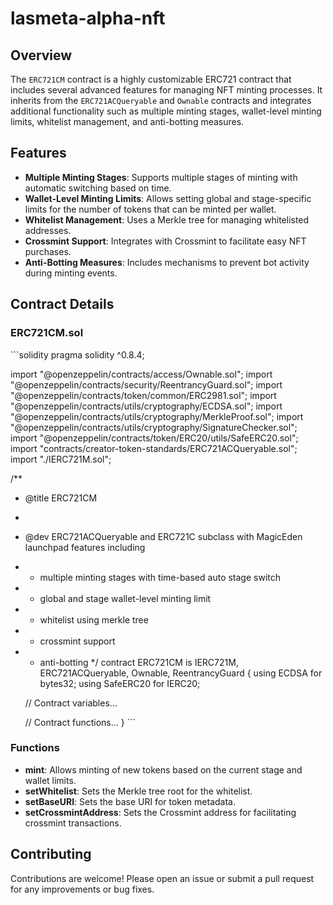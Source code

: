 # lasmeta-alpha-nft

## Overview

The `ERC721CM` contract is a highly customizable ERC721 contract that includes several advanced features for managing NFT minting processes. It inherits from the `ERC721ACQueryable` and `Ownable` contracts and integrates additional functionality such as multiple minting stages, wallet-level minting limits, whitelist management, and anti-botting measures.

## Features

- **Multiple Minting Stages**: Supports multiple stages of minting with automatic switching based on time.
- **Wallet-Level Minting Limits**: Allows setting global and stage-specific limits for the number of tokens that can be minted per wallet.
- **Whitelist Management**: Uses a Merkle tree for managing whitelisted addresses.
- **Crossmint Support**: Integrates with Crossmint to facilitate easy NFT purchases.
- **Anti-Botting Measures**: Includes mechanisms to prevent bot activity during minting events.

## Contract Details

### ERC721CM.sol

\`\`\`solidity
pragma solidity ^0.8.4;

import "@openzeppelin/contracts/access/Ownable.sol";
import "@openzeppelin/contracts/security/ReentrancyGuard.sol";
import "@openzeppelin/contracts/token/common/ERC2981.sol";
import "@openzeppelin/contracts/utils/cryptography/ECDSA.sol";
import "@openzeppelin/contracts/utils/cryptography/MerkleProof.sol";
import "@openzeppelin/contracts/utils/cryptography/SignatureChecker.sol";
import "@openzeppelin/contracts/token/ERC20/utils/SafeERC20.sol";
import "contracts/creator-token-standards/ERC721ACQueryable.sol";
import "./IERC721M.sol";

/**
 * @title ERC721CM
 *
 * @dev ERC721ACQueryable and ERC721C subclass with MagicEden launchpad features including
 *  - multiple minting stages with time-based auto stage switch
 *  - global and stage wallet-level minting limit
 *  - whitelist using merkle tree
 *  - crossmint support
 *  - anti-botting
 */
contract ERC721CM is IERC721M, ERC721ACQueryable, Ownable, ReentrancyGuard {
    using ECDSA for bytes32;
    using SafeERC20 for IERC20;

    // Contract variables...

    // Contract functions...
}
\`\`\`

### Functions

- **mint**: Allows minting of new tokens based on the current stage and wallet limits.
- **setWhitelist**: Sets the Merkle tree root for the whitelist.
- **setBaseURI**: Sets the base URI for token metadata.
- **setCrossmintAddress**: Sets the Crossmint address for facilitating crossmint transactions.

## Contributing

Contributions are welcome! Please open an issue or submit a pull request for any improvements or bug fixes.
